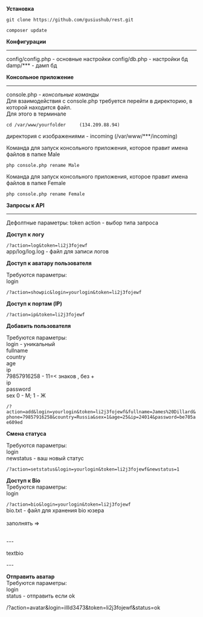 
**Установка**

`git clone https://github.com/gusiushub/rest.git `

`composer update`

**Конфигурации** <hr>
config/config.php - основные настройки
config/db.php - настройки бд
damp/*** - дамп бд 
<br>

**Консольное приложение** <hr>

console.php - _консольные команды_ <br>
Для взаимодействия с console.php требуется перейти в директорию, в которой находится файл.<br>
Для этого в терминале <br>

`cd /var/www/yourfolder     (134.209.88.94)`

директория с изображениями - incoming (/var/www/***/incoming) <br>

Команда для запуск консольного приложения, которое правит имена файлов в папке Male <br>

`php console.php rename Male`

Команда для запуск консольного приложения, которое правит имена файлов в папке Female <br>

`php console.php rename Female` 

**Запросы к API** <hr>

Дефолтные параметры:
    token
    action  - выбор типа запроса


**Доступ к логу** <br>

`/?action=log&token=li2j3fojewf`
<br>
app/log/log.log - файл для записи логов


**Доступ к аватару пользователя** 

Требуются параметры:  <br>
    login <br>
   
`/?action=showpic&login=yourlogin&token=li2j3fojewf`


**Доступ к портам (IP)** <br>

`/?action=ip&token=li2j3fojewf`


**Добавить пользователя** <br>

Требуются параметры:  <br>
    login - уникальный  <br>
    fullname  <br>
    country  <br>
    age  <br>
    ip  <br>
    79857916258  - 11=< знаков , без +   <br>
    ip   <br>
    password  <br>
    sex   0 - M; 1 - Ж  <br>
     
`/?action=add&login=yourlogin&token=li2j3fojewf&fullname=James%20Dillard&phone=79857916258&country=Russia&sex=1&age=25&ip=24014&password=be705ae609ed`


**Смена статуса**  <br>

Требуются параметры:  <br>
    login <br>
    newstatus  -  ваш новый статус    <br>
    
    
`/?action=setstatus&login=yourlogin&token=li2j3fojewf&newstatus=1`

**Доступ к Bio**  <br>
Требуются параметры:  <br>
    login  <br>
    
    
`/?action=bio&login=yourlogin&token=li2j3fojewf`
<br>
bio.txt - файл для хранения bio юзера <br>
<br>
заполнять =>  <br>
<br>

---         <br>

textbio   <br>

---  <br>

**Отправить аватар**  <br>
Требуются параметры:  <br>
    login   <br>
    status - отправить если ok <br>
    
    
/?action=avatar&login=illld3473&token=li2j3fojewf&status=ok





